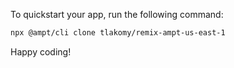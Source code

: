 To quickstart your app, run the following command: 

```bash
npx @ampt/cli clone tlakomy/remix-ampt-us-east-1
```

Happy coding!